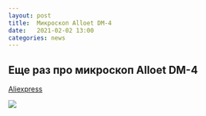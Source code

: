 ```yaml
---
layout: post
title:  Микроскоп Alloet DM-4
date:   2021-02-02 13:00
categories: news
---
```

## Еще раз про микроскоп Alloet DM-4

[Aliexpress](https://aliexpress.ru/item/1005002085063523.html?spm=a2g0o.productlist.0.0.5eac2047tbTB7n&algo_pvid=031ac158-9df8-49f7-aeeb-d889b33b4171&algo_expid=031ac158-9df8-49f7-aeeb-d889b33b4171-0&btsid=0b8b15c416122592778324349ecb4f&ws_ab_test=searchweb0_0,searchweb201602_,searchweb201603_)

![]({https://youtu.be/MFL9-uRmWdc})

